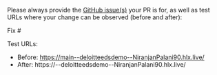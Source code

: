 Please always provide the [GitHub issue(s)](../issues) your PR is for, as well as test URLs where your change can be observed (before and after):

Fix #<gh-issue-id>

Test URLs:
- Before: https://main--deloitteedsdemo--NiranjanPalani90.hlx.live/
- After: https://<branch>--deloitteedsdemo--NiranjanPalani90.hlx.live/
